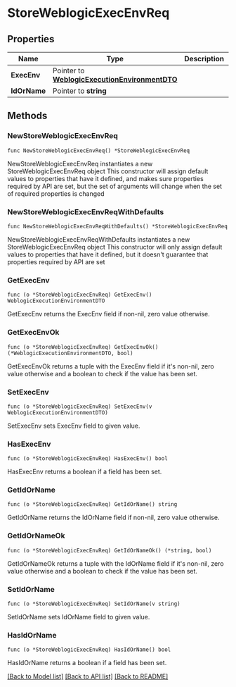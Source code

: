 # StoreWeblogicExecEnvReq

## Properties

Name | Type | Description | Notes
------------ | ------------- | ------------- | -------------
**ExecEnv** | Pointer to [**WeblogicExecutionEnvironmentDTO**](WeblogicExecutionEnvironmentDTO.md) |  | [optional] 
**IdOrName** | Pointer to **string** |  | [optional] 

## Methods

### NewStoreWeblogicExecEnvReq

`func NewStoreWeblogicExecEnvReq() *StoreWeblogicExecEnvReq`

NewStoreWeblogicExecEnvReq instantiates a new StoreWeblogicExecEnvReq object
This constructor will assign default values to properties that have it defined,
and makes sure properties required by API are set, but the set of arguments
will change when the set of required properties is changed

### NewStoreWeblogicExecEnvReqWithDefaults

`func NewStoreWeblogicExecEnvReqWithDefaults() *StoreWeblogicExecEnvReq`

NewStoreWeblogicExecEnvReqWithDefaults instantiates a new StoreWeblogicExecEnvReq object
This constructor will only assign default values to properties that have it defined,
but it doesn't guarantee that properties required by API are set

### GetExecEnv

`func (o *StoreWeblogicExecEnvReq) GetExecEnv() WeblogicExecutionEnvironmentDTO`

GetExecEnv returns the ExecEnv field if non-nil, zero value otherwise.

### GetExecEnvOk

`func (o *StoreWeblogicExecEnvReq) GetExecEnvOk() (*WeblogicExecutionEnvironmentDTO, bool)`

GetExecEnvOk returns a tuple with the ExecEnv field if it's non-nil, zero value otherwise
and a boolean to check if the value has been set.

### SetExecEnv

`func (o *StoreWeblogicExecEnvReq) SetExecEnv(v WeblogicExecutionEnvironmentDTO)`

SetExecEnv sets ExecEnv field to given value.

### HasExecEnv

`func (o *StoreWeblogicExecEnvReq) HasExecEnv() bool`

HasExecEnv returns a boolean if a field has been set.

### GetIdOrName

`func (o *StoreWeblogicExecEnvReq) GetIdOrName() string`

GetIdOrName returns the IdOrName field if non-nil, zero value otherwise.

### GetIdOrNameOk

`func (o *StoreWeblogicExecEnvReq) GetIdOrNameOk() (*string, bool)`

GetIdOrNameOk returns a tuple with the IdOrName field if it's non-nil, zero value otherwise
and a boolean to check if the value has been set.

### SetIdOrName

`func (o *StoreWeblogicExecEnvReq) SetIdOrName(v string)`

SetIdOrName sets IdOrName field to given value.

### HasIdOrName

`func (o *StoreWeblogicExecEnvReq) HasIdOrName() bool`

HasIdOrName returns a boolean if a field has been set.


[[Back to Model list]](../README.md#documentation-for-models) [[Back to API list]](../README.md#documentation-for-api-endpoints) [[Back to README]](../README.md)


